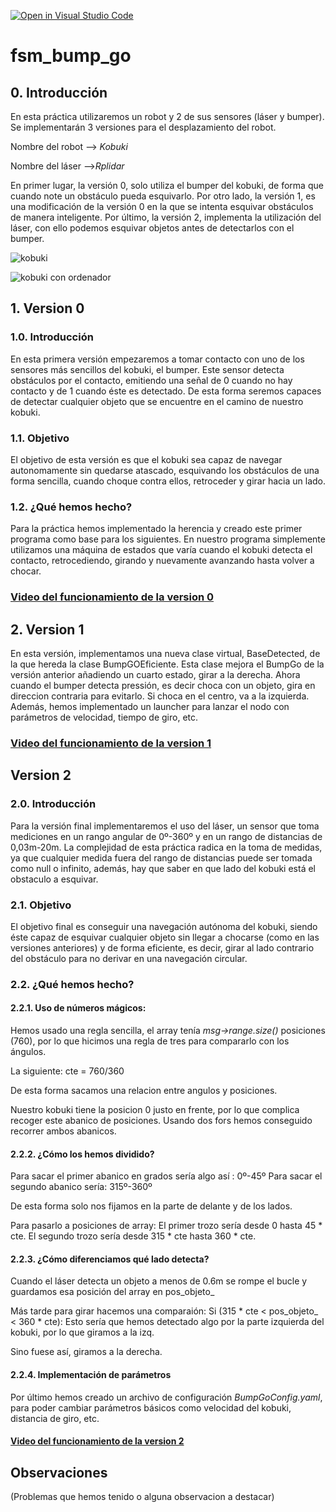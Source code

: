[![Open in Visual Studio Code](https://classroom.github.com/assets/open-in-vscode-f059dc9a6f8d3a56e377f745f24479a46679e63a5d9fe6f495e02850cd0d8118.svg)](https://classroom.github.com/online_ide?assignment_repo_id=6870060&assignment_repo_type=AssignmentRepo)
# fsm_bump_go

## 0. Introducción
En esta práctica utilizaremos un robot y 2 de sus sensores (láser y bumper). Se implementarán 3 versiones para el desplazamiento del robot.

Nombre del robot --> *Kobuki*

Nombre del láser -->*Rplidar*

En primer lugar, la versión 0, solo utiliza el bumper del kobuki, de forma que cuando note un obstáculo pueda esquivarlo.
Por otro lado, la versión 1, es una modificación de la versión 0 en la que se intenta esquivar obstáculos de manera inteligente.
Por último, la versión 2, implementa la utilización del láser, con ello podemos esquivar objetos antes de detectarlos con el bumper.

![kobuki](https://user-images.githubusercontent.com/90764701/154570504-dec4714e-e3a4-4ba8-bfc1-0cd0553e0da6.jpg)

![kobuki con ordenador](https://user-images.githubusercontent.com/90764701/154570436-daeb5a06-6168-405d-b3c9-3d36c738faed.jpg)


## 1. Version 0

### 1.0. Introducción

En esta primera versión empezaremos a tomar contacto con uno de los sensores más sencillos del kobuki, el bumper. Este sensor detecta obstáculos por el contacto, emitiendo una señal de 0 cuando no hay contacto y de 1 cuando éste es detectado. De esta forma seremos capaces de  detectar cualquier objeto que se encuentre en el camino de nuestro kobuki.

### 1.1. Objetivo

El objetivo de esta versión es que el kobuki sea capaz de navegar autonomamente sin quedarse atascado, esquivando los obstáculos de una forma sencilla, cuando choque contra ellos, retroceder y girar hacia un lado. 

### 1.2. ¿Qué hemos hecho?

Para la práctica hemos implementado la herencia y creado este primer programa como base para los siguientes. En nuestro programa simplemente utilizamos una máquina de estados que varía cuando el kobuki detecta el contacto, retrocediendo, girando y nuevamente avanzando hasta volver a chocar.

  ### [Video del funcionamiento de la version 0](https://urjc-my.sharepoint.com/:v:/g/personal/da_quinga_2020_alumnos_urjc_es/ERZZHS94AaRIvg1dBxt_WscB_xtm80WHpZEaWqBEXvW4LQ?e=JcuD3L)
  
## 2. Version 1
En esta versión, implementamos una nueva clase virtual, BaseDetected, de la que hereda la clase BumpGOEficiente. Esta clase mejora el BumpGo de la versión anterior añadiendo un cuarto estado, girar a la derecha. Ahora cuando el bumper detecta pressión, es decir choca con un objeto, gira en direccion contraria para evitarlo. Si choca en el centro, va a la izquierda. Además, hemos implementado un launcher para lanzar el nodo con parámetros de velocidad, tiempo de giro, etc.
  ### [Video del funcionamiento de la version 1]()

## Version 2

### 2.0. Introducción

Para la versión final implementaremos el uso del láser, un sensor que toma mediciones en un rango angular de 0º-360º y en un rango de distancias de 0,03m-20m. La complejidad de esta práctica radica en la toma de medidas, ya que cualquier medida fuera del rango de distancias puede ser tomada como null o infinito, además, hay que saber en que lado del kobuki está el obstaculo a esquivar. 

### 2.1. Objetivo

El objetivo final es conseguir una navegación autónoma del kobuki, siendo éste capaz de esquivar cualquier objeto sin llegar a chocarse (como en las versiones anteriores) y de forma eficiente, es decir, girar al lado contrario del obstáculo para no derivar en una navegación circular.


### 2.2. ¿Qué hemos hecho?

#### 2.2.1. Uso de números mágicos:

Hemos usado una regla sencilla, el array tenía *msg->range.size()* posiciones (760), por lo que hicimos una regla de tres para compararlo con los ángulos.

La siguiente:
cte = 760/360

De esta forma sacamos una relacion entre angulos y posiciones.

Nuestro kobuki tiene la posicion 0 justo en frente, por lo que complica recoger este abanico de posiciones.
Usando dos fors hemos conseguido recorrer ambos abanicos.

#### 2.2.2. ¿Cómo los hemos dividido?

Para sacar el primer abanico en grados sería algo así : 0º-45º
Para sacar el segundo abanico sería: 315º-360º

De esta forma solo nos fijamos en la parte de delante y de los lados.

Para pasarlo a posiciones de array:
El primer trozo sería desde 0 hasta 45 * cte.
El segundo trozo sería desde 315 * cte hasta 360 * cte.

#### 2.2.3. ¿Cómo diferenciamos qué lado detecta?

Cuando el láser detecta un objeto a menos de 0.6m se rompe el bucle y guardamos esa posición del array en pos_objeto_

Más tarde para girar hacemos una comparaión:
Si (315 * cte < pos_objeto_ < 360 * cte):
Esto sería que hemos detectado algo por la parte izquierda del kobuki, por lo que giramos a la izq.

Sino fuese así, giramos a la derecha.

#### 2.2.4. Implementación de parámetros

Por último hemos creado un archivo de configuración *BumpGoConfig.yaml*, para poder cambiar parámetros básicos como velocidad del kobuki, distancia de giro, etc.

  #### [Video del funcionamiento de la version 2](https://urjc-my.sharepoint.com/:v:/g/personal/da_quinga_2020_alumnos_urjc_es/ETAaWriBvK5HuAAXQX6tWpQBq08uD1GSxMVqdE8Hc-Z_mQ?e=NgtHHE)
  
## Observaciones
(Problemas que hemos tenido o alguna observacion a destacar)
